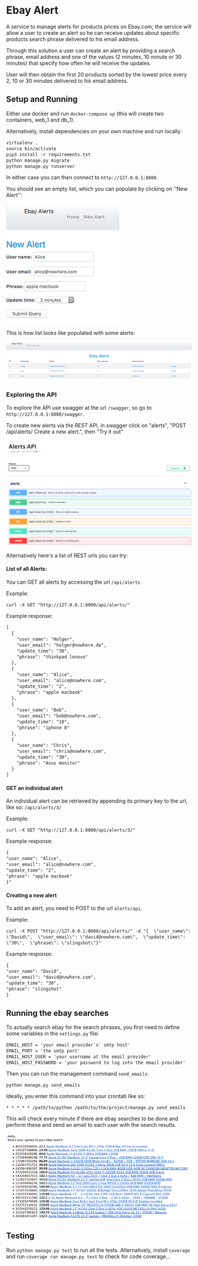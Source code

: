 # Ebay Alert 

A service to manage alerts for products prices on Ebay.com; the service
will allow a user to create an alert so he can receive updates about
specific products search phrase delivered to his email address.

Through this solution a user can create an alert by providing a search
phrase, email address and one of the values (2 minutes, 10 minute or 30
minutes) that specify how often he will receive the updates.

User will then obtain the first 20 products sorted by the lowest price
every 2, 10 or 30 minutes delivered to his email address.


## Setup and Running

Either use docker and run ``docker-compose up`` (this will create two containers, web_1 and db_1).

Alternatively, install dependencies on your own machine and run locally:

    virtualenv .
    source bin/activate
    pip3 install -r requirements.txt
    python manage.py migrate
    python manage.py runserver

In either case you can then connect to ``http://127.0.0.1:8000``.

You should see an empty list, which you can populate by clicking on ''New Alert'':

![New Alert](docs/img/create_view.png)

This is how list looks like populated with some alerts:

![List View](docs/img/list_view.png)

### Exploring the API
To explore the API use swagger at the url ``/swagger``, so go to
``http://127.0.0.1:8000/swagger``.

To create new alerts via the REST API, in swagger click on "alerts", "POST /api/alerts/ Create a new alert.", then "Try it out"

![Swagger](docs/img/swagger.png)

Alternatively here's a list of REST urls you can try:

#### List of all Alerts:
You can GET all alerts by accessing the url ``/api/alerts``

Example:

    curl -X GET "http://127.0.0.1:8000/api/alerts/" 

Example response:

    [
      {
        "user_name": "Holger",
        "user_email": "holger@nowhere.de",
        "update_time": "30",
        "phrase": "thinkpad lenovo"
      },
      {
        "user_name": "Alice",
        "user_email": "alice@nowhere.com",
        "update_time": "2",
        "phrase": "apple macbook"
      },
      {
        "user_name": "Bob",
        "user_email": "bob@nowhere.com",
        "update_time": "10",
        "phrase": "iphone 8"
      },
      {
        "user_name": "Chris",
        "user_email": "chris@nowhere.com",
        "update_time": "30",
        "phrase": "Asus monitor"
      }
    ]

#### GET an individual alert
An individual alert can be retrieved by appending its primary key to the url, like so: ``/api/alerts/3/``

Example:

    curl -X GET "http://127.0.0.1:8000/api/alerts/3/" 

Example response:

    {
    "user_name": "Alice",
    "user_email": "alice@nowhere.com",
    "update_time": "2",
    "phrase": "apple macbook"
    }"

#### Creating a new alert
To add an alert, you need to POST to the url ``alerts/api``.

Example:
    
    curl -X POST "http://127.0.0.1:8000/api/alerts/" -d "{  \"user_name\": \"David\",  \"user_email\": \"david@nowhere.com\",  \"update_time\": \"30\",  \"phrase\": \"slingshot\"}"

Example response:

    {
    "user_name": "David",
    "user_email": "david@nowhere.com",
    "update_time": "30",
    "phrase": "slingshot"
    }

## Running the ebay searches

To actually search ebay for the search phrases, you first need to define some variables in the ``settings.py`` file:

    EMAIL_HOST = 'your email provider`s` smtp host'
    EMAIL_PORT = 'the smtp port'
    EMAIL_HOST_USER = 'your username at the email provider'
    EMAIL_HOST_PASSWORD = 'your password to log into the email provider'

Then you can run the management command ``send_emails``:

    python manage.py send_emails

Ideally, you enter this command into your crontab like so:

    * * * * * /path/to/python /path/to/the/project/manage.py send_emails

This will check every minute if there are ebay searches to be done and perform these and send an email to each user with the search results.


![Email Results](docs/img/email_results.png)

## Testing

Run ``python manage.py test`` to run all the tests. Alternatively, install ``coverage`` and run ``coverage run manage.py test`` to check for code coverage...
